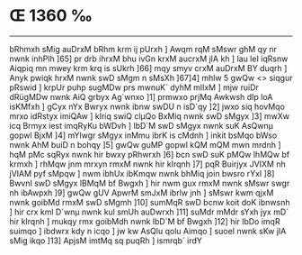 # Œ 1360 ‰
---
bRhmxh sMig auDrxM bRhm krm ij pUrxh ] Awqm rqM sMswr ghM qy nr
nwnk inhPlh ]65] pr drb ihrxM bhu ivGn krxM aucrxM jIA kh ]
lau leI iqRsnw Aiqpiq mn mwey krm krq is sUkrh ]66] mqy smyv
crxM auDrxM BY duqrh ] Anyk pwiqk hrxM nwnk swD sMgm n sMsXh
]67]4]
mhlw 5 gwQw
<> siqgur pRswid ]
krpUr puhp sugMDw prs mwnuK´ dyhM mlIxM ] mjw ruiDr dRügMDw nwnk AiQ
grbyx Ag´wnxo ]1] prmwxo prjMq Awkwsh dIp loA isKMfxh ] gCyx
nYx Bwryx nwnk ibnw swDU n isD´qy ]2] jwxo siq hovMqo mrxo idRstyx
imiQAw ] kIriq swiQ clµQo BxMiq nwnk swD sMgyx ]3] mwXw icq Brmyx
iest imqRyKu bWDvh ] lbD´M swD sMgyx nwnk suK AsQwnµ gopwl BjxM ]4]
mYlwgr sMgyx inMmu ibrK is cMdnh ] inkit bsMqo bWso nwnk AhM buiD n
bohqy ]5] gwQw guMP gopwl kQM mQM mwn mrdnh ] hqM pMc sqRyx nwnk
hir bwxy pRhwrxh ]6] bcn swD suK pMQw lhMQw bf krmxh ] rhMqw
jnm mrxyn rmxM nwnk hir kIrqnh ]7] pqR Buirjyx JVIXM nh jVIAM
pyf sMpqw ] nwm ibhUx ibKmqw nwnk bhMiq join bwsro rYxI ]8] BwvnI
swD sMgyx lBMqM bf Bwgxh ] hir nwm gux rmxM nwnk sMswr swgr nh
ibAwpxh ]9] gwQw gUV ApwrM smJxM ibrlw jnh ] sMswr kwm qjxM
nwnk goibMd rmxM swD sMgmh ]10] sumMqR swD bcnw koit doK ibnwsnh ]
hir crx kml D´wnµ nwnk kul smUh auDwrxh ]11] suMdr mMdr sYxh jyx
mD´ hir kIrqnh ] mukqy rmx goibMdh nwnk lbD´M bf Bwgxh ]12] hir
lbDo imqR suimqo ] ibdwrx kdy n icqo ] jw kw AsQlu qolu Aimqo ] suoeI
nwnk sKw jIA sMig ikqo ]13] ApjsM imtMq sq puqRh ] ismrqb´ irdY
####
